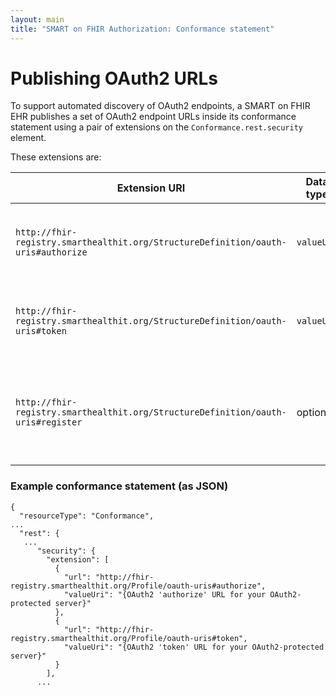 ```yaml
---
layout: main
title: "SMART on FHIR Authorization: Conformance statement"
---
```


# Publishing OAuth2 URLs

To support automated discovery of OAuth2 endpoints, a SMART on FHIR EHR publishes a set of OAuth2 endpoint URLs inside its conformance statement using a pair of extensions on the `Conformance.rest.security` element.

These extensions are:

<table class="table">
  <thead>
    <th>Extension URI</th>
    <th>Data type</th>
    <th>Required?</th>
    <th>Description</th>
  </thead>
  <tbody>
    <tr>
      <td><code>http://fhir-registry.smarthealthit.org/StructureDefinition/oauth-uris#authorize</code></td>
      <td><code>valueUri</code></td>
      <td><span class="label label-success">required</span></td>
      <td>
Identifies the OAuth2 "authorize" endpoint for the server.
      </td>
    </tr>
    <tr>
      <td><code>http://fhir-registry.smarthealthit.org/StructureDefinition/oauth-uris#token</code></td>
      <td><code>valueUri</code></td>
      <td><span class="label label-success">required</span></td>
      <td>
Identifies the OAuth2 "token" endpoint for the server.
      </td>
    </tr>
    <tr>
      <td><code>http://fhir-registry.smarthealthit.org/StructureDefinition/oauth-uris#register</code></td>
      <td><span class="label label-default">optional</span></td>
      <td>
Identifies the OAuth2 dynamic registration endpoint for the server, if supported.
      </td>
    </tr>
  </tbody>
</table>


### Example conformance statement (as JSON)

```
{
  "resourceType": "Conformance", 
...
  "rest": {
   ...
      "security": {
        "extension": [
          {
            "url": "http://fhir-registry.smarthealthit.org/Profile/oauth-uris#authorize",
            "valueUri": "{OAuth2 'authorize' URL for your OAuth2-protected server}"
          },
          {
            "url": "http://fhir-registry.smarthealthit.org/Profile/oauth-uris#token",
            "valueUri": "{OAuth2 'token' URL for your OAuth2-protected server}"
          }
        ],
      ...
```

